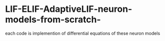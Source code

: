 # LIF-ELIF-AdaptiveLIF-neuron-models-from-scratch-
 each code is implemention of differential equations of these neuron models 
